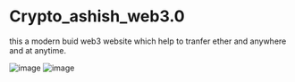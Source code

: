 # Crypto_ashish_web3.0
this a modern buid web3 website which help to tranfer ether and anywhere and at anytime.

![image](https://user-images.githubusercontent.com/87383186/148682085-f7eece14-3eae-43fb-bbee-d931e766b44d.png)
![image](https://user-images.githubusercontent.com/87383186/148682054-0eab70de-e93c-4abc-a7ac-ac32caceae32.png)







